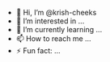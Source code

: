 - 👋 Hi, I’m @krish-cheeks
- 👀 I’m interested in ...
- 🌱 I’m currently learning ...
- 📫 How to reach me ...
- ⚡ Fun fact: ...

<!---
krish-cheeks/krish-cheeks is a ✨ special ✨ repository because its `README.md` (this file) appears on your GitHub profile.
You can click the Preview link to take a look at your changes.
--->
